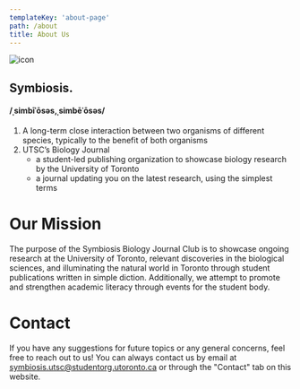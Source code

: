 ```yaml
---
templateKey: 'about-page'
path: /about
title: About Us
---
```

![icon](https://github.com/AB20CS/symbiosis-biology-journal/assets/69637288/f06a6534-af16-44a6-abb9-699faa24be54)
## Symbiosis.

#### /ˌsimbīˈōsəs,ˌsimbēˈōsəs/

1. A long-term close interaction between two organisms of different species, typically to the benefit of both organisms
2. UTSC’s Biology Journal
    - a student-led publishing organization to showcase biology research by the University of Toronto
    - a journal updating you on the latest research, using the simplest terms

# Our Mission
The purpose of the Symbiosis Biology Journal Club is to showcase ongoing research at the University of Toronto, relevant discoveries in the biological sciences, and illuminating the natural world in Toronto through student publications written in simple diction. Additionally, we attempt to promote and strengthen academic literacy through events for the student body.

# Contact
If you have any suggestions for future topics or any general concerns, feel free to reach out to us! You can always contact us by email at symbiosis.utsc@studentorg.utoronto.ca or through the "Contact" tab on this website. 
